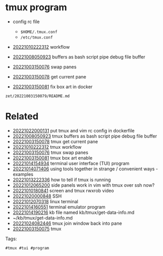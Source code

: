 # tmux program

- config rc file
  - `$HOME/.tmux.conf`
  - `/etc/tmux.conf`

- [20221010222312](/zet/20221010222312/README.md) workflow
- [20221008050923](/zet/20221008050923/README.md) buffers as bash script pipe debug file buffer
- [20221003150076](/zet/20221003150076/README.md) swap panes
- [20221003150078](/zet/20221003150078/README.md) get current pane
- [20221003150081](/zet/20221003150081/README.md) fix box art in docker

` zet/20221003150079/README.md `

# Related

- [20221022000131](/zet/20221022000131/README.md) put tmux and vim rc config in dockerfile
- [20221008050923](/zet/20221008050923/README.md) tmux buffers as bash script pipe debug file buffer
- [20221003150078](/zet/20221003150078/README.md) tmux get current pane
- [20221010222312](/zet/20221010222312/README.md) tmux workflow
- [20221003150076](/zet/20221003150076/README.md) tmux swap panes
- [20221003150081](/zet/20221003150081/README.md) tmux box art enable
- [20221014154934](/zet/20221014154934/README.md) terminal user interface (TUI) program
- [20221014071406](/zet/20221014071406/README.md) using tools together in strange / convenient ways - examples
- [20221013222336](/zet/20221013222336/README.md) how to tell if tmux is running
- [20221012065200](/zet/20221012065200/README.md) side panels work in vim with tmux over ssh now?
- [20221010180841](/zet/20221010180841/README.md) screen and tmux rwxrob video
- [20221020000848](/zet/20221020000848/README.md) SSH
- [20221012070318](/zet/20221012070318/README.md) linux terminal
- [20221014160551](/zet/20221014160551/README.md) terminal emulator program
- [20221014190216](/zet/20221014190216/README.md) kb file named kb/tmux/get-data-info.md
- ~/kb/tmux/get-data-info.md
- [20221024082446](/zet/20221024082446/README.md) tmux join window back into pane
- [20221003150075](/zet/20221003150075/README.md) tmux

Tags:

    #tmux #tui #program
